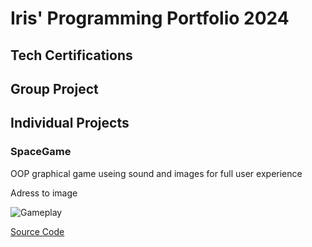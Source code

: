 # Iris' Programming Portfolio 2024

## Tech Certifications

## Group Project

## Individual Projects

### SpaceGame

OOP graphical game useing sound and images for  full user experience

Adress to image

![Gameplay]()

[Source Code]()

